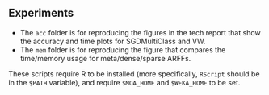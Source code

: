 ## Experiments

* The `acc` folder is for reproducing the figures in the tech report that show the accuracy and time plots for SGDMultiClass and VW.
* The `mem` folder is for reproducing the figure that compares the time/memory usage for meta/dense/sparse ARFFs.

These scripts require R to be installed (more specifically, `RScript` should be in the `$PATH` variable), and require `$MOA_HOME` and `$WEKA_HOME` to be set.
